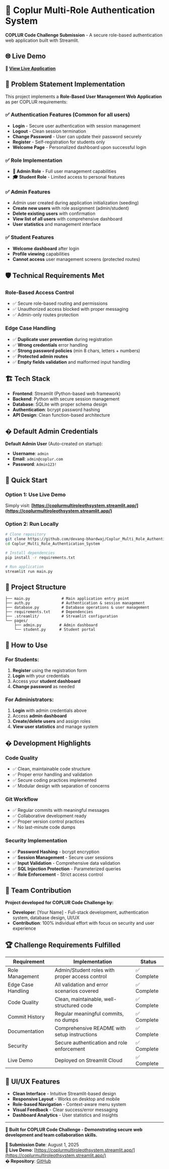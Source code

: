 # 🔐 Coplur Multi-Role Authentication System

**COPLUR Code Challenge Submission** - A secure role-based authentication web application built with Streamlit.

## 🌐 Live Demo
**🚀 [View Live Application](https://coplurmultiroleothsystem.streamlit.app/)**

## 🎯 Problem Statement Implementation

This project implements a **Role-Based User Management Web Application** as per COPLUR requirements:

### ✅ Authentication Features (Common for all users)
- **Login** - Secure user authentication with session management
- **Logout** - Clean session termination
- **Change Password** - User can update their password securely
- **Register** - Self-registration for students only
- **Welcome Page** - Personalized dashboard upon successful login

### ✅ Role Implementation
- **👑 Admin Role** - Full user management capabilities
- **🎓 Student Role** - Limited access to personal features

### ✅ Admin Features
- Admin user created during application initialization (seeding)
- **Create new users** with role assignment (admin/student)
- **Delete existing users** with confirmation
- **View list of all users** with comprehensive dashboard
- **User statistics** and management interface

### ✅ Student Features
- **Welcome dashboard** after login
- **Profile viewing** capabilities
- **Cannot access** user management screens (protected routes)

## 🛡️ Technical Requirements Met

### Role-Based Access Control
- ✅ Secure role-based routing and permissions
- ✅ Unauthorized access blocked with proper messaging
- ✅ Admin-only routes protection

### Edge Case Handling
- ✅ **Duplicate user prevention** during registration
- ✅ **Wrong credentials** error handling
- ✅ **Strong password policies** (min 8 chars, letters + numbers)
- ✅ **Protected admin routes** 
- ✅ **Empty fields validation** and malformed input handling

## 🏗️ Tech Stack

- **Frontend**: Streamlit (Python-based web framework)
- **Backend**: Python with secure session management
- **Database**: SQLite with proper schema design
- **Authentication**: bcrypt password hashing
- **API Design**: Clean function-based architecture

## � Default Admin Credentials

**Default Admin User** (Auto-created on startup):
- **Username**: `admin`
- **Email**: `admin@coplur.com` 
- **Password**: `Admin123!`

## 🚀 Quick Start

### Option 1: Use Live Demo
Simply visit: **[https://coplurmultiroleothsystem.streamlit.app/](https://coplurmultiroleothsystem.streamlit.app/)**

### Option 2: Run Locally
```bash
# Clone repository
git clone https://github.com/devang-bhardwaj/Coplur_Multi_Role_Authentication_System.git
cd Coplur_Multi_Role_Authentication_System

# Install dependencies  
pip install -r requirements.txt

# Run application
streamlit run main.py
```

## 📂 Project Structure
```
├── main.py              # Main application entry point
├── auth.py              # Authentication & session management  
├── database.py          # Database operations & user management
├── requirements.txt     # Dependencies
├── .streamlit/          # Streamlit configuration
└── pages/
    ├── admin.py        # Admin dashboard
    └── student.py      # Student portal
```

## 🎯 How to Use

### For Students:
1. **Register** using the registration form
2. **Login** with your credentials  
3. Access your **student dashboard**
4. **Change password** as needed

### For Administrators:
1. **Login** with admin credentials above
2. Access **admin dashboard**
3. **Create/delete users** and assign roles
4. **View user statistics** and manage system

## � Development Highlights

### Code Quality
- ✅ Clean, maintainable code structure
- ✅ Proper error handling and validation
- ✅ Secure coding practices implemented
- ✅ Modular design with separation of concerns

### Git Workflow  
- ✅ Regular commits with meaningful messages
- ✅ Collaborative development ready
- ✅ Proper version control practices
- ✅ No last-minute code dumps

### Security Implementation
- ✅ **Password Hashing** - bcrypt encryption
- ✅ **Session Management** - Secure user sessions  
- ✅ **Input Validation** - Comprehensive data validation
- ✅ **SQL Injection Protection** - Parameterized queries
- ✅ **Role Enforcement** - Strict access control

## 👥 Team Contribution

**Project developed for COPLUR Code Challenge by:**
- **Developer**: [Your Name] - Full-stack development, authentication system, database design, UI/UX
- **Contribution**: 100% individual effort with focus on security and user experience

## 🏆 Challenge Requirements Fulfilled

| Requirement | Implementation | Status |
|------------|----------------|---------|
| Role Management | Admin/Student roles with proper access control | ✅ Complete |
| Edge Case Handling | All validation and error scenarios covered | ✅ Complete |
| Code Quality | Clean, maintainable, well-structured code | ✅ Complete |
| Commit History | Regular meaningful commits, no dumps | ✅ Complete |
| Documentation | Comprehensive README with setup instructions | ✅ Complete |
| Security | Secure authentication and role enforcement | ✅ Complete |
| Live Demo | Deployed on Streamlit Cloud | ✅ Complete |

## 🎨 UI/UX Features

- **Clean Interface** - Intuitive Streamlit-based design
- **Responsive Layout** - Works on desktop and mobile
- **Role-based Navigation** - Context-aware menu system
- **Visual Feedback** - Clear success/error messaging
- **Dashboard Analytics** - User statistics and insights

---

**🌟 Built for COPLUR Code Challenge - Demonstrating secure web development and team collaboration skills.**

**📅 Submission Date**: August 1, 2025  
**🔗 Live Demo**: [https://coplurmultiroleothsystem.streamlit.app/](https://coplurmultiroleothsystem.streamlit.app/)  
**� Repository**: [GitHub](https://github.com/devang-bhardwaj/Coplur_Multi_Role_Authentication_System)